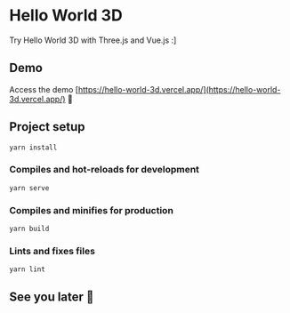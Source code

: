 # Hello World 3D

Try Hello World 3D with Three.js and Vue.js :]

## Demo

Access the demo [https://hello-world-3d.vercel.app/](https://hello-world-3d.vercel.app/) :tada:

## Project setup
```
yarn install
```

### Compiles and hot-reloads for development
```
yarn serve
```

### Compiles and minifies for production
```
yarn build
```

### Lints and fixes files
```
yarn lint
```

## See you later 🤝
